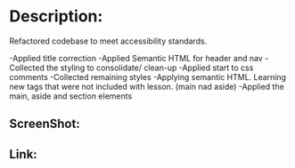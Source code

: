# Description:
Refactored codebase to meet accessibility standards.

-Applied title correction
-Applied Semantic HTML for header and nav
-Collected the styling to consolidate/ clean-up
-Applied start to css comments
-Collected remaining styles
-Applying semantic HTML. Learning new tags that were not included with lesson. (main nad aside)
-Applied the main, aside and section elements


## ScreenShot:

## Link:
